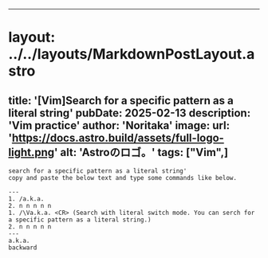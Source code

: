 
---
# layout: ../../layouts/MarkdownPostLayout.astro
title: '[Vim]Search for a specific pattern as a literal string'
pubDate: 2025-02-13
description: 'Vim practice'
author: 'Noritaka'
image:
    url: 'https://docs.astro.build/assets/full-logo-light.png'
    alt: 'Astroのロゴ。'
tags: ["Vim",]
---


```
search for a specific pattern as a literal string'
copy and paste the below text and type some commands like below.

---
1. /a.k.a.
2. n n n n n
1. /\Va.k.a. <CR> (Search with literal switch mode. You can serch for a specific pattern as a literal string.)
2. n n n n n 
---
a.k.a.
backward
```

